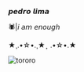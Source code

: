 𝙥𝙚𝙙𝙧𝙤 𝙡𝙞𝙢𝙖

🕷|𝘪 𝘢𝘮 𝘦𝘯𝘰𝘶𝘨𝘩

★¸.•☆•.¸★⡀.•☆•.★


![tororo](https://media.tenor.com/2PVH7hArX-0AAAAi/totoro-jumping.gif)



